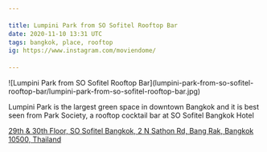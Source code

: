 ```yaml
---

title: Lumpini Park from SO Sofitel Rooftop Bar
date: 2020-11-10 13:31 UTC
tags: bangkok, place, rooftop
ig: https://www.instagram.com/moviendome/

---
```


<div class="content-image" markdown="1">
  ![Lumpini Park from SO Sofitel Rooftop Bar](lumpini-park-from-so-sofitel-rooftop-bar/lumpini-park-from-so-sofitel-rooftop-bar.jpg)
</div>

Lumpini Park is the largest green space in downtown Bangkok and it is best seen from Park Society, a rooftop cocktail bar at SO Sofitel Bangkok Hotel

<div class="notification">
  <p class="content is-small has-text-centered">
    <a href="https://g.page/sobangkok?share">
      29th & 30th Floor, SO Sofitel Bangkok, 2 N Sathon Rd, Bang Rak, Bangkok 10500, Thailand
    </a>
  </p>
</div>
